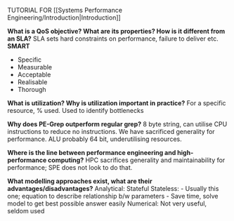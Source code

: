 TUTORIAL FOR [[Systems Performance Engineering/Introduction|Introduction]]

**What is a QoS objective? What are its properties? How is it different from an SLA?**
SLA sets hard constraints on performance, failure to deliver etc.
**SMART**
- Specific
- Measurable
- Acceptable
- Realisable
- Thorough

**What is utilization? Why is utilization important in practice?**
For a specific resource, % used.
Used to identify bottlenecks

**Why does PE-Grep outperform regular grep?** 
8 byte string, can utilise CPU instructions to reduce no instructions.
We have sacrificed generality for performance.
ALU probably 64 bit, underutilising resources.

**Where is the line between performance engineering and high-performance computing?**
HPC sacrifices generality and maintainability for performance; SPE does not look to do that.

**What modelling approaches exist, what are their advantages/disadvantages?**
Analytical:
	Stateful
	Stateless:
		- Usually this one; equation to describe relationship b/w parameters
		- Save time, solve model to get best possible answer easily
Numerical:
	Not very useful, seldom used